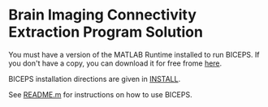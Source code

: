 # Brain Imaging Connectivity Extraction Program Solution

You must have a version of the MATLAB Runtime installed to run BICEPS.  If 
you don't have a copy, you can download it for free frome 
[here](https://www.mathworks.com/products/compiler/matlab-runtime.html).

BICEPS installation directions are given in [INSTALL](./INSTALL.md).

See [README.m](./README/README.m) for instructions on how to use BICEPS.
